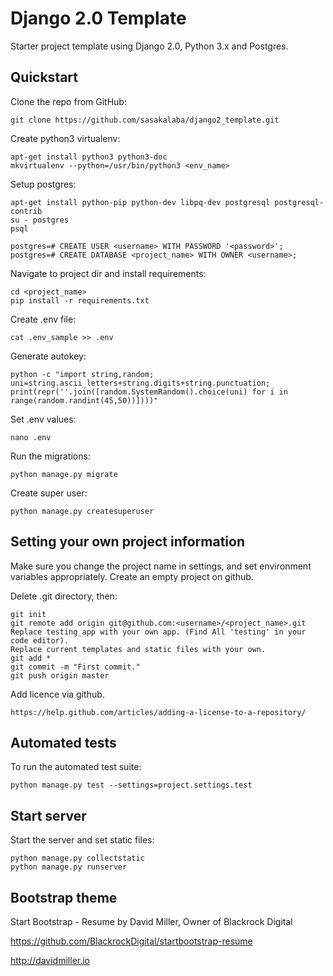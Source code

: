 # Django 2.0 Template

Starter project template using Django 2.0, Python 3.x and Postgres.

## Quickstart

Clone the repo from GitHub:

    git clone https://github.com/sasakalaba/django2_template.git

Create python3 virtualenv:

    apt-get install python3 python3-doc
    mkvirtualenv --python=/usr/bin/python3 <env_name>

Setup postgres:

    apt-get install python-pip python-dev libpq-dev postgresql postgresql-contrib
    su - postgres
    psql

    postgres=# CREATE USER <username> WITH PASSWORD '<password>';
    postgres=# CREATE DATABASE <project_name> WITH OWNER <username>;

Navigate to project dir and install requirements:

    cd <project_name>
    pip install -r requirements.txt

Create .env file:

    cat .env_sample >> .env

Generate autokey:

    python -c "import string,random; uni=string.ascii_letters+string.digits+string.punctuation; print(repr(''.join([random.SystemRandom().choice(uni) for i in range(random.randint(45,50))])))"

Set .env values:

    nano .env

Run the migrations:

    python manage.py migrate

Create super user:

    python manage.py createsuperuser


## Setting your own project information

Make sure you change the project name in settings, and set environment variables appropriately.
Create an empty project on github.

Delete .git directory, then:

    git init
    git remote add origin git@github.com:<username>/<project_name>.git
    Replace testing_app with your own app. (Find All 'testing' in your code editor).
    Replace current templates and static files with your own.
    git add *
    git commit -m "First commit."
    git push origin master

Add licence via github.

    https://help.github.com/articles/adding-a-license-to-a-repository/


## Automated tests

To run the automated test suite:

    python manage.py test --settings=project.settings.test


## Start server

Start the server and set static files:

    python manage.py collectstatic
    python manage.py runserver


## Bootstrap theme

Start Bootstrap - Resume by David Miller, Owner of Blackrock Digital

https://github.com/BlackrockDigital/startbootstrap-resume

http://davidmiller.io
